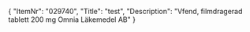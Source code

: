 {
  "ItemNr": "029740",
  "Title": "test",
  "Description": "Vfend, filmdragerad tablett 200 mg Omnia Läkemedel AB"
}